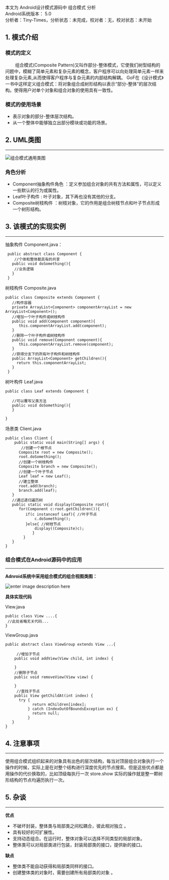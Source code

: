 本文为 Android设计模式源码中 组合模式 分析  
Android系统版本： 5.0  
分析者：Tiny-Times，分析状态：未完成，校对者：无，校对状态：未开始

## 1\. 模式介绍

### 模式的定义

        组合模式(Composite Pattern)又叫作部分-整体模式，它使我们树型结构的问题中，模糊了简单元素和复杂元素的概念，客户程序可以向处理简单元素一样来处理复杂元素,从而使得客户程序与复杂元素的内部结构解耦。 GoF在《设计模式》一书中这样定义组合模式：将对象组合成树形结构以表示“部分-整体”的层次结构。使得用户对单个对象和组合对象的使用具有一致性。

### 模式的使用场景

*   表示对象的部分-整体层次结构。
*   从一个整体中能够独立出部分模块或功能的场景。

## 2\. UML类图

* * *

![组合模式通用类图][1]

### 角色分析

*   Component抽象构件角色 ：定义参加组合对象的共有方法和属性，可以定义一些默认的行为或属性。
*   Leaf叶子构件 : 叶子对象，其下再也没有其他的分支。
*   Composite树枝构件 ：树枝对象，它的作用是组合树枝节点和叶子节点形成一个树形结构。

## 3\. 该模式的实现实例

* * *

抽象构件 Component.java：

     public abstract class Component {
        //个体和整体都具有的共享
       public void doSomething(){
        //业务逻辑
       }
     }
    

树枝构件 Composite.java

    public class Composite extends Component {
       //构件容器
       private ArrayList<Component> componentArrayList = new ArrayList<Component>();
       //增加一个叶子构件或树枝构件
       public void add(Component component){
          this.componentArrayList.add(component);
       }
       //删除一个叶子构件或树枝构件
       public void remove(Component component){
          this.componentArrayList.remove(component);
       }
       //获得分支下的所有叶子构件和树枝构件
       public ArrayList<Component> getChildren(){
         return this.componentArrayList;
       }
     }
    

树叶构件 Leaf.java

    public class Leaf extends Component {
    
       //可以覆写父类方法
       public void doSomething(){    
       }
    
    }
    

场景类 Client.java

    public class Client {
        public static void main(String[] args) {
           //创建一个根节点
          Composite root = new Composite();
          root.doSomething();
          //创建一个树枝构件
          Composite branch = new Composite();
          //创建一个叶子节点
          Leaf leaf = new Leaf();
          //建立整体
          root.add(branch);
          branch.add(leaf);
       }
       //通过递归遍历树
       public static void display(Composite root){
          for(Component c:root.getChildren()){
             if(c instanceof Leaf){ //叶子节点
                 c.doSomething();
             }else{ //树枝节点
                 display((Composite)c);
                }
            }
       }
    }
    

### 组合模式在Android源码中的应用

* * *

**Adnroid系统中采用组合模式的组合视图类图：**

![enter image description here][2]

**具体实现代码**

View.java

    public class View ....{
     //此处省略无关代码...
    }
    

ViewGroup.java

    public abstract class ViewGroup extends View ...{
    
         //增加子节点
        public void addView(View child, int index) { 
    
        }
        //删除子节点
        public void removeView(View view) {
    
        }
         //查找子节点
        public View getChildAt(int index) {
          try {
                return mChildren[index];
              } catch (IndexOutOfBoundsException ex) {
                return null;
              } 
       }
    }
    

## 4\. 注意事项

* * *

使用组合模式组织起来的对象具有出色的层次结构，每当对顶层组合对象执行一个操作的时候，实际上是在对整个结构进行深度优先的节点搜索。但是这些优点都是用操作的代价换取的，比如顶级每执行一次 store.show 实际的操作就是整一颗树形结构的节点均遍历执行一次。

## 5\. 杂谈

* * *

**优点**

*   不破坏封装，整体类与局部类之间松耦合，彼此相对独立 。
*   具有较好的可扩展性。
*   支持动态组合。在运行时，整体对象可以选择不同类型的局部对象。
*   整体类可以对局部类进行包装，封装局部类的接口，提供新的接口。

**缺点**

*   整体类不能自动获得和局部类同样的接口。
*   创建整体类的对象时，需要创建所有局部类的对象 。

 [1]: http://belial.me/wp-content/uploads/2015/03/QQ截图20150318225518.png
 [2]: http://belial.me/wp-content/uploads/2015/03/QQ截图20150315115212.png